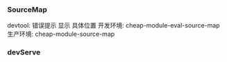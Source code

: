 ### SourceMap
  devtool: 错误提示 显示 具体位置
  开发环境: cheap-module-eval-source-map 
  生产环境: cheap-module-source-map
### devServe
